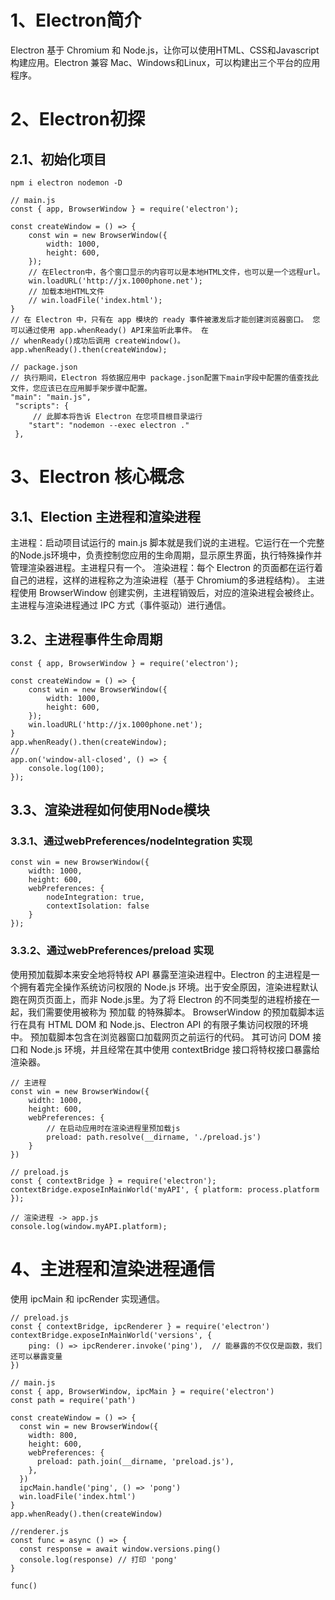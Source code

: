 # 1、Electron简介
Electron 基于 Chromium 和 Node.js，让你可以使用HTML、CSS和Javascript 构建应用。Electron 兼容 Mac、Windows和Linux，可以构建出三个平台的应用程序。
# 2、Electron初探
## 2.1、初始化项目
```
npm i electron nodemon -D

// main.js
const { app, BrowserWindow } = require('electron');

const createWindow = () => {
    const win = new BrowserWindow({
        width: 1000,
        height: 600,
    });
    // 在Electron中，各个窗口显示的内容可以是本地HTML文件，也可以是一个远程url。
    win.loadURL('http://jx.1000phone.net');
    // 加载本地HTML文件
    // win.loadFile('index.html');
}
// 在 Electron 中，只有在 app 模块的 ready 事件被激发后才能创建浏览器窗口。 您可以通过使用 app.whenReady() API来监听此事件。 在
// whenReady()成功后调用 createWindow()。 
app.whenReady().then(createWindow);

// package.json
// 执行期间，Electron 将依据应用中 package.json配置下main字段中配置的值查找此文件，您应该已在应用脚手架步骤中配置。
"main": "main.js",
 "scripts": {
     // 此脚本将告诉 Electron 在您项目根目录运行
    "start": "nodemon --exec electron ."
 },
```
# 3、Electron 核心概念
## 3.1、Election 主进程和渲染进程
主进程：启动项目试运行的 main.js 脚本就是我们说的主进程。它运行在一个完整的Node.js环境中，负责控制您应用的生命周期，显示原生界面，执行特殊操作并管理渲染器进程。主进程只有一个。
渲染进程：每个 Electron 的页面都在运行着自己的进程，这样的进程称之为渲染进程（基于 Chromium的多进程结构）。
主进程使用 BrowserWindow 创建实例，主进程销毁后，对应的渲染进程会被终止。主进程与渲染进程通过 IPC 方式（事件驱动）进行通信。
## 3.2、主进程事件生命周期
```
const { app, BrowserWindow } = require('electron');

const createWindow = () => {
    const win = new BrowserWindow({
        width: 1000,
        height: 600,
    });
    win.loadURL('http://jx.1000phone.net');
}
app.whenReady().then(createWindow);
// 
app.on('window-all-closed', () => {
    console.log(100);
});
```
## 3.3、渲染进程如何使用Node模块
### 3.3.1、通过webPreferences/nodeIntegration 实现
```
const win = new BrowserWindow({
    width: 1000,
    height: 600,
    webPreferences: {
        nodeIntegration: true,
        contextIsolation: false        
    }
});
```
### 3.3.2、通过webPreferences/preload 实现
使用预加载脚本来安全地将特权 API 暴露至渲染进程中。Electron 的主进程是一个拥有着完全操作系统访问权限的 Node.js 环境。出于安全原因，渲染进程默认跑在网页页面上，而非 Node.js里。为了将 Electron 的不同类型的进程桥接在一起，我们需要使用被称为 预加载 的特殊脚本。
BrowserWindow 的预加载脚本运行在具有 HTML DOM 和 Node.js、Electron API 的有限子集访问权限的环境中。
预加载脚本包含在浏览器窗口加载网页之前运行的代码。 其可访问 DOM 接口和 Node.js 环境，并且经常在其中使用 
contextBridge 接口将特权接口暴露给渲染器。
```
// 主进程
const win = new BrowserWindow({
    width: 1000,
    height: 600,
    webPreferences: {
        // 在启动应用时在渲染进程里预加载js
        preload: path.resolve(__dirname, './preload.js')
    }
})

// preload.js
const { contextBridge } = require('electron');
contextBridge.exposeInMainWorld('myAPI', { platform: process.platform });

// 渲染进程 -> app.js
console.log(window.myAPI.platform);
```
# 4、主进程和渲染进程通信 
使用 ipcMain 和 ipcRender 实现通信。
```
// preload.js
const { contextBridge, ipcRenderer } = require('electron')
contextBridge.exposeInMainWorld('versions', {  
    ping: () => ipcRenderer.invoke('ping'),  // 能暴露的不仅仅是函数，我们还可以暴露变量
})
```
```
// main.js
const { app, BrowserWindow, ipcMain } = require('electron')
const path = require('path')

const createWindow = () => {
  const win = new BrowserWindow({
    width: 800,
    height: 600,
    webPreferences: {
      preload: path.join(__dirname, 'preload.js'),
    },
  })
  ipcMain.handle('ping', () => 'pong')
  win.loadFile('index.html')
}
app.whenReady().then(createWindow)
```
```
//renderer.js
const func = async () => {
  const response = await window.versions.ping()
  console.log(response) // 打印 'pong'
}

func()
```